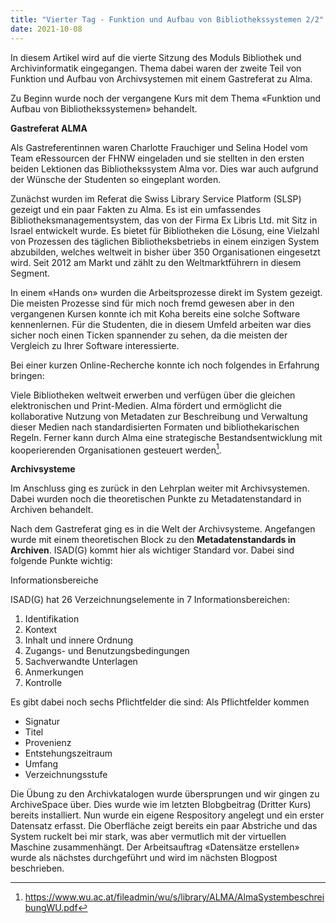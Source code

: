```yaml
---
title: "Vierter Tag - Funktion und Aufbau von Bibliothekssystemen 2/2"
date: 2021-10-08
---
```


In diesem Artikel wird auf die vierte Sitzung des Moduls Bibliothek und Archivinformatik eingegangen. Thema dabei waren der zweite Teil von Funktion und Aufbau von Archivsystemen mit einem Gastreferat zu Alma. 

Zu Beginn wurde noch der vergangene Kurs mit dem Thema «Funktion und Aufbau von Bibliothekssystemen» behandelt. 

**Gastreferat ALMA**

Als Gastreferentinnen waren Charlotte Frauchiger und Selina Hodel vom Team eRessourcen der FHNW eingeladen und sie stellten in den ersten beiden Lektionen das Bibliothekssystem Alma vor. Dies war auch aufgrund der Wünsche der Studenten so eingeplant worden.


Zunächst wurden im Referat die Swiss Library Service Platform (SLSP) gezeigt und ein paar Fakten zu Alma. Es ist ein umfassendes Bibliotheksmanagementsystem, das von der Firma Ex Libris Ltd. mit Sitz in Israel entwickelt wurde. Es bietet für Bibliotheken die Lösung, eine Vielzahl von Prozessen des täglichen Bibliotheksbetriebs in einem einzigen System abzubilden, welches weltweit in bisher über 350 Organisationen eingesetzt wird. Seit 2012 am Markt und zählt zu den Weltmarktführern in diesem Segment.

In einem «Hands on» wurden die Arbeitsprozesse direkt im System gezeigt. Die meisten Prozesse sind für mich noch fremd gewesen aber in den vergangenen Kursen konnte ich mit Koha bereits eine solche Software kennenlernen. Für die Studenten, die in diesem Umfeld arbeiten war dies sicher noch einen Ticken spannender zu sehen, da die meisten der Vergleich zu Ihrer Software interessierte. 

Bei einer kurzen Online-Recherche konnte ich noch folgendes in Erfahrung bringen:

Viele Bibliotheken weltweit erwerben und verfügen über die gleichen elektronischen und Print-Medien. Alma fördert und ermöglicht die kollaborative Nutzung von Metadaten zur Beschreibung und Verwaltung dieser Medien nach standardisierten Formaten und bibliothekarischen Regeln. Ferner kann durch Alma eine strategische Bestandsentwicklung mit kooperierenden Organisationen gesteuert werden[^1].

**Archivsysteme**

Im Anschluss ging es zurück in den Lehrplan weiter mit Archivsystemen. Dabei wurden noch die theoretischen Punkte zu Metadatenstandard in Archiven behandelt. 

Nach dem Gastreferat ging es in die Welt der Archivsysteme. Angefangen wurde mit einem theoretischen Block zu den **Metadatenstandards in Archiven**. ISAD(G) kommt hier als wichtiger Standard vor. Dabei sind folgende Punkte wichtig:

Informationsbereiche

ISAD(G) hat 26 Verzeichnungselemente in 7 Informationsbereichen:
1. Identifikation
2. Kontext
3. Inhalt und innere Ordnung
4. Zugangs- und Benutzungsbedingungen
5. Sachverwandte Unterlagen
6. Anmerkungen
7. Kontrolle

Es gibt dabei noch sechs Pflichtfelder die sind: Als Pflichtfelder kommen 
- Signatur
- Titel
- Provenienz
- Entstehungszeitraum
- Umfang
- Verzeichnungsstufe

Die Übung zu den Archivkatalogen wurde übersprungen und wir gingen zu ArchiveSpace über. Dies wurde wie im letzten Blobgbeitrag (Dritter Kurs) bereits installiert. Nun wurde ein eigene Respository angelegt und ein erster Datensatz erfasst. Die Oberfläche zeigt bereits ein paar Abstriche und das System ruckelt bei mir stark, was aber vermutlich mit der virtuellen Maschine zusammenhängt. Der Arbeitsauftrag «Datensätze erstellen» wurde als nächstes durchgeführt und wird im nächsten Blogpost beschrieben. 


[^1]: https://www.wu.ac.at/fileadmin/wu/s/library/ALMA/AlmaSystembeschreibungWU.pdf
